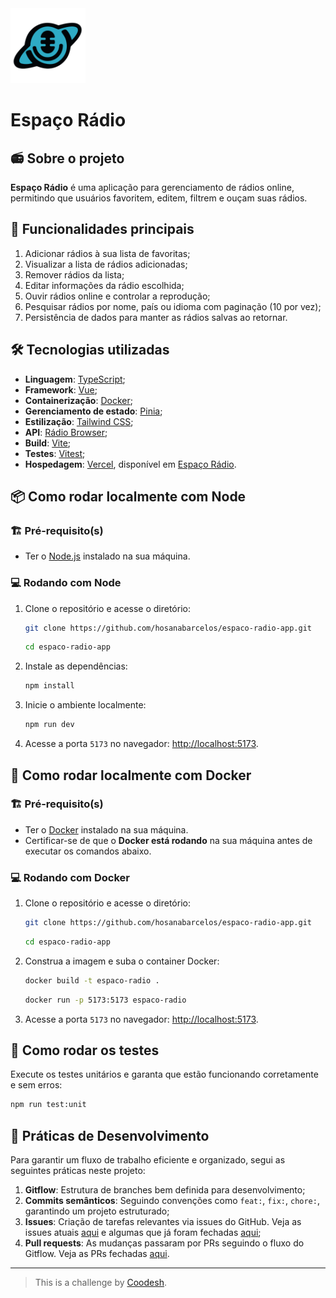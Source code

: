 <div>
    <img src="https://github.com/hosanabarcelos/espaco-radio-app/blob/main/public/logo.png" width="120" height="120" />
</div>

# Espaço Rádio

## 📻 Sobre o projeto
**Espaço Rádio** é uma aplicação para gerenciamento de rádios online, permitindo que usuários favoritem, editem, filtrem e ouçam suas rádios.

## 🔎 Funcionalidades principais
1. Adicionar rádios à sua lista de favoritas;
2. Visualizar a lista de rádios adicionadas;
3. Remover rádios da lista;
4. Editar informações da rádio escolhida;
5. Ouvir rádios online e controlar a reprodução;
6. Pesquisar rádios por nome, país ou idioma com paginação (10 por vez);
7. Persistência de dados para manter as rádios salvas ao retornar.

## 🛠️ Tecnologias utilizadas
- **Linguagem**: [TypeScript](https://www.typescriptlang.org/);
- **Framework**: [Vue](https://vuejs.org/);
- **Containerização**: [Docker](https://www.docker.com/);
- **Gerenciamento de estado**: [Pinia](https://pinia.vuejs.org/);
- **Estilização**: [Tailwind CSS](https://tailwindcss.com/);
- **API**: [Rádio Browser](https://www.radio-browser.info/);
- **Build**: [Vite](https://vitejs.dev/);
- **Testes**: [Vitest](https://vitest.dev/);
- **Hospedagem**: [Vercel](https://vercel.com/), disponível em [Espaço Rádio](https://espacoradio.vercel.app/).

## 📦 Como rodar localmente com Node
### 🏗️ Pré-requisito(s)
- Ter o [Node.js](https://nodejs.org/) instalado na sua máquina.

### 💻 Rodando com Node
   1. Clone o repositório e acesse o diretório:
      ```sh
      git clone https://github.com/hosanabarcelos/espaco-radio-app.git
      ```
      ```sh
      cd espaco-radio-app
      ```
   2. Instale as dependências:
      ```sh
      npm install
      ```
   3. Inicie o ambiente localmente:
      ```sh
      npm run dev
      ```
   4. Acesse a porta `5173` no navegador: [http://localhost:5173](http://localhost:5173).

## 🐋 Como rodar localmente com Docker

### 🏗️ Pré-requisito(s)
- Ter o [Docker](https://www.docker.com/) instalado na sua máquina.
- Certificar-se de que o **Docker está rodando** na sua máquina antes de executar os comandos abaixo.

### 💻 Rodando com Docker
   1. Clone o repositório e acesse o diretório:
      ```sh
      git clone https://github.com/hosanabarcelos/espaco-radio-app.git
      ```
      ```sh
      cd espaco-radio-app
      ```
   2. Construa a imagem e suba o container Docker:
      ```sh
      docker build -t espaco-radio .
      ```
      ```sh
      docker run -p 5173:5173 espaco-radio
      ```
   3. Acesse a porta `5173` no navegador: [http://localhost:5173](http://localhost:5173).

## 🧪 Como rodar os testes
Execute os testes unitários e garanta que estão funcionando corretamente e sem erros:
```sh
npm run test:unit
```

## 🚀 Práticas de Desenvolvimento
Para garantir um fluxo de trabalho eficiente e organizado, segui as seguintes práticas neste projeto:

   1. **Gitflow**: Estrutura de branches bem definida para desenvolvimento;
   2. **Commits semânticos**: Seguindo convenções como `feat:`, `fix:`, `chore:`, garantindo um projeto estruturado;
   3. **Issues**: Criação de tarefas relevantes via issues do GitHub. Veja as issues atuais [aqui](https://github.com/hosanabarcelos/espaco-radio-app/issues) e algumas que já foram fechadas [aqui](https://github.com/hosanabarcelos/espaco-radio-app/issues?q=is%3Aissue%20state%3Aclosed);
   4. **Pull requests**: As mudanças passaram por PRs seguindo o fluxo do Gitflow. Veja as PRs fechadas [aqui](https://github.com/hosanabarcelos/espaco-radio-app/pulls?q=is%3Apr+is%3Aclosed).


---
> This is a challenge by [Coodesh](https://coodesh.com/).

